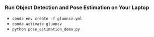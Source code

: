 ### Run Object Detection and Pose Estimation on Your Laptop

- `conda env create -f gluoncv.yml`
- `conda activate gluoncv`
- `python pose_estimation_demo.py`

